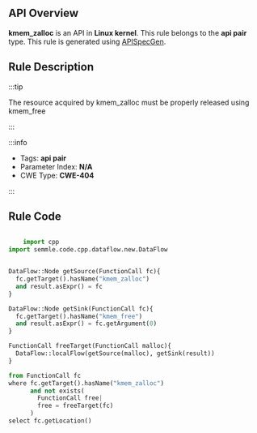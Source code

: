 ---
---


## API Overview
**kmem_zalloc** is an API in **Linux kernel**. This rule belongs to the **api pair** type. This rule is generated using [APISpecGen](../../tools/APISpecGen).
## Rule Description

:::tip

The resource acquired by kmem_zalloc must be properly released using kmem_free

:::

:::info

- Tags: **api pair**
- Parameter Index: **N/A**
- CWE Type: **CWE-404**

:::

## Rule Code
```python

    import cpp
import semmle.code.cpp.dataflow.new.DataFlow


DataFlow::Node getSource(FunctionCall fc){
  fc.getTarget().hasName("kmem_zalloc")
  and result.asExpr() = fc
}

DataFlow::Node getSink(FunctionCall fc){
  fc.getTarget().hasName("kmem_free")
  and result.asExpr() = fc.getArgument(0)
}

FunctionCall freeTarget(FunctionCall malloc){
  DataFlow::localFlow(getSource(malloc), getSink(result))
}

from FunctionCall fc
where fc.getTarget().hasName("kmem_zalloc")
      and not exists(
        FunctionCall free| 
        free = freeTarget(fc)
      )
select fc.getLocation()

    
```